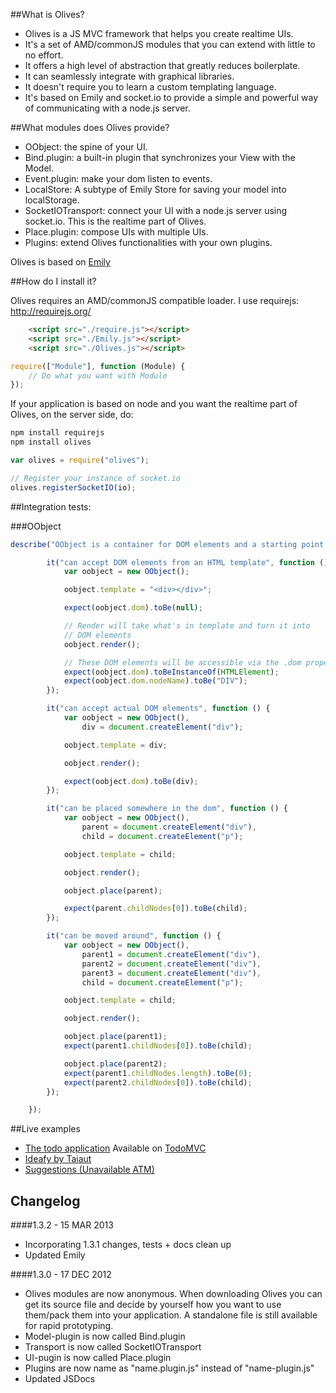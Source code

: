 ##What is Olives?

 * Olives is a JS MVC framework that helps you create realtime UIs.
 * It's a set of AMD/commonJS modules that you can extend with little to no effort.
 * It offers a high level of abstraction that greatly reduces boilerplate.
 * It can seamlessly integrate with graphical libraries.
 * It doesn't require you to learn a custom templating language.
 * It's based on Emily and socket.io to provide a simple and powerful way of communicating with a node.js server.

##What modules does Olives provide?

 * OObject: the spine of your UI.
 * Bind.plugin: a built-in plugin that synchronizes your View with the Model.
 * Event.plugin: make your dom listen to events.
 * LocalStore: A subtype of Emily Store for saving your model into localStorage.
 * SocketIOTransport: connect your UI with a node.js server using socket.io. This is the realtime part of Olives.
 * Place.plugin: compose UIs with multiple UIs.
 * Plugins: extend Olives functionalities with your own plugins.

Olives is based on [Emily](https://github.com/flams/emily)

##How do I install it?

Olives requires an AMD/commonJS compatible loader. I use requirejs: http://requirejs.org/

```html
	<script src="./require.js"></script>
	<script src="./Emily.js"></script>
	<script src="./Olives.js"></script>
```

```js
require(["Module"], function (Module) {
	// Do what you want with Module
});
```

If your application is based on node and you want the realtime part of Olives, on the server side, do:

```bash
npm install requirejs
npm install olives
```

```js
var olives = require("olives");

// Register your instance of socket.io
olives.registerSocketIO(io);
```

##Integration tests:

###OObject

```js
describe("OObject is a container for DOM elements and a starting point for adding it behaviour", function () {

		it("can accept DOM elements from an HTML template", function () {
			var oobject = new OObject();

			oobject.template = "<div></div>";

			expect(oobject.dom).toBe(null);

			// Render will take what's in template and turn it into
			// DOM elements
			oobject.render();

			// These DOM elements will be accessible via the .dom property
			expect(oobject.dom).toBeInstanceOf(HTMLElement);
			expect(oobject.dom.nodeName).toBe("DIV");
		});

		it("can accept actual DOM elements", function () {
			var oobject = new OObject(),
				div = document.createElement("div");

			oobject.template = div;

			oobject.render();

			expect(oobject.dom).toBe(div);
		});

		it("can be placed somewhere in the dom", function () {
			var oobject = new OObject(),
				parent = document.createElement("div"),
				child = document.createElement("p");

			oobject.template = child;

			oobject.render();

			oobject.place(parent);

			expect(parent.childNodes[0]).toBe(child);
		});

		it("can be moved around", function () {
			var oobject = new OObject(),
				parent1 = document.createElement("div"),
				parent2 = document.createElement("div"),
				parent3 = document.createElement("div"),
				child = document.createElement("p");

			oobject.template = child;

			oobject.render();

			oobject.place(parent1);
			expect(parent1.childNodes[0]).toBe(child);

			oobject.place(parent2);
			expect(parent1.childNodes.length).toBe(0);
			expect(parent2.childNodes[0]).toBe(child);
		});

	});
```


##Live examples

* [The todo application](http://flams.github.com/olives/todo/index.html) Available on [TodoMVC](http://todomvc.com)
* [Ideafy by Taiaut](http://www.taiaut.com/taiaut.com/index.php)
* [Suggestions (Unavailable ATM)]()

## Changelog

####1.3.2 - 15 MAR 2013

* Incorporating 1.3.1 changes, tests + docs clean up
* Updated Emily

####1.3.0 - 17 DEC 2012

 * Olives modules are now anonymous. When downloading Olives you can get its source file and decide by yourself how you want to use them/pack them into your application. A standalone file is still available for rapid prototyping.
 * Model-plugin is now called Bind.plugin
 * Transport is now called SocketIOTransport
 * UI-pugin is now called Place.plugin
 * Plugins are now name as "name.plugin.js" instead of "name-plugin.js"
 * Updated JSDocs



